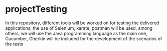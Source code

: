 # projectTesting
In this repository, different tools will be worked on for testing the delivered applications, the use of Selenium, karate, postman will be used, among others, we will use the Java programming language as the main one, Cucumber, Gherkin will be included for the development of the scenarios of the tests
